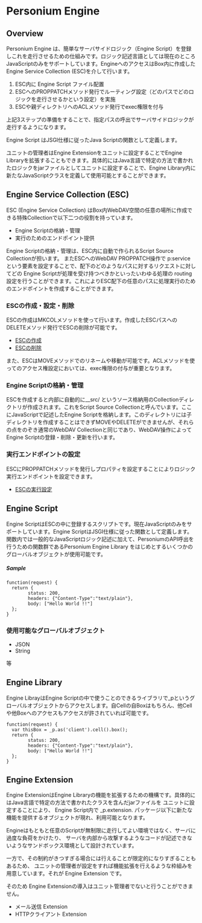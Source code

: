 # Personium Engine
## Overview

Personium Engine は、簡単なサーバサイドロジック（Engine Script）を登録しこれを走行させるための仕組みです。ロジック記述言語としては現在のところJavaScriptのみをサポートしています。EngineへのアクセスはBox内に作成した Engine Service Collection (ESC)を介して行います。

1. ESC内に Engine Script ファイル配置
1. ESCへのPROPPATCHメソッド発行でルーティング設定（どのパスでどのロジックを走行させるかという設定）を実施
1. ESCや親ディレクトリへのACLメソッド発行でexec権限を付与

上記3ステップの準備をすることで、指定パスの呼出でサーバサイドロジックが走行するようになります。

Engine Script はJSGI仕様に従ったJava Scriptの関数として定義します。

ユニットの管理者はEngine Extensionをユニットに設定することでEngine Libraryを拡張することもできます。具体的にはJava言語で特定の方法で書かれたロジックをjarファイルとしてユニットに設定することで、Engine Library内に新たなJavaScriptクラスを定義して使用可能とすることができます。

## Engine Service Collection (ESC)

ESC (Engine Service Collection) はBox内WebDAV空間の任意の場所に作成できる特殊Collectionで以下二つの役割を持っています。

* Engine Scriptの格納・管理
* 実行のためのエンドポイント提供

Engine Scriptの格納・管理は、ESC内に自動で作られるScript Source Collectionが担います。
またESCへのWebDAV PROPPATCH操作で p:service という要素を設定することで、配下のどのようなパスに対するリクエストに対してどの Engine Scriptが処理を受け持つべきかといったいわゆる処理の routing 設定を行うことができます。これによりESC配下の任意のパスに処理実行のためのエンドポイントを作成することができます。


### ESCの作成・設定・削除

ESCの作成はMKCOLメソッドを使って行います。作成したESCパスへのDELETEメソッド発行でESCの削除が可能です。

* [ESCの作成](../apiref/current/381_Create_Service_Collection_Source.html)
* [ESCの削除](../apiref/current/383_Delete_Service_Collection_Source.html)

また、ESCはMOVEメソッドでのリネームや移動が可能です。ACLメソッドを使ってのアクセス権設定においては、exec権限の付与が重要となります。


### Engine Scriptの格納・管理

ESCを作成すると内部に自動的に__src/ というソース格納用のCollectionディレクトリが作成されます。これをScript Source Collectionと呼んでいます。ここにJavaScriptで記述したEngine Scriptを格納します。このディレクトリには子ディレクトリを作成することはできずMOVEやDELETEができませんが、それらの点をのぞき通常のWebDAV Collectionと同じであり、WebDAV操作によってEngine Scriptの登録・削除・更新を行います。

### 実行エンドポイントの設定

ESCにPROPPATCHメソッドを発行しプロパティを設定することによりロジック実行エンドポイントを設定できます。

* [ESCの実行設定](../apiref/current/380_Configure_Service_Collection.html)


## Engine Script

Engine ScriptはESCの中に登録するスクリプトです。現在JavaScriptのみをサポートしています。Engine ScriptはJSGI仕様に従った関数として定義します。関数内では一般的なJavaScriptロジック記述に加えて、PersoniumのAPI呼出を行うための関数群であるPersonium Engine Library をはじめとするいくつかのグローバルオブジェクトが使用可能です。

##### Sample

```
function(request) {
  return {
        status: 200,
        headers: {"Content-Type":"text/plain"},
        body: ["Hello World !!"]
  };
}
```


### 使用可能なグローバルオブジェクト

* JSON
* String

等


## Engine Library

Engine LibrayはEngine Scriptの中で使うことのできるライブラリで_pというグローバルオブジェクトからアクセスします。自Cellの自Boxはもちろん、他Cellや他Boxへのアクセスもアクセスが許されていれば可能です。


```
function(request) {
  var thisBox = _p.as('client').cell().box();
  return {
        status: 200,
        headers: {"Content-Type":"text/plain"},
        body: ["Hello World !!"]
  };
}
```



## Engine Extension

Engine ExtensionはEngine Libraryの機能を拡張するための機構です。具体的にはJava言語で特定の方法で書かれたクラスを含んだjarファイルを
ユニットに設定することにより、 Engine Script内で _p.extension. パッケージ以下に新たな機能を提供するオブジェクトが現れ、利用可能となります。

Engineはもともと任意のScriptが無制限に走行してよい環境ではなく、サーバに過度な負荷をかけたり、
サーバを内部から攻撃するようなコードが記述できないようなサンドボックス環境として設計されています。

一方で、その制約がきつすぎる場合には行えることが限定的になりすぎることもあるため、
ユニットの管理者が設定をすれば機能拡張を行えるような枠組みを用意しています。それが Engine Extension です。

そのため Engine Extensionの導入はユニット管理者でないと行うことができません。

* メール送信 Extension
* HTTPクライアント Extension
